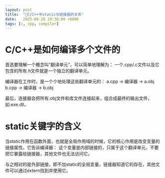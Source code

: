 ```yaml
---
layout: post
title:  "🌱C/C++中static与链接器的关系"
date:   2025-08-20 20:38:00 +0800
tags: [c, cpp, compiler]
---
```


# C/C++是如何编译多个文件的

首选要理解一个概念叫“翻译单元”，可以简单地理解为：
一个.cpp/.c文件以及它包含的所有.h文件就是一个独立的翻译单元。

编译器在工作时，是一个个地处理这些翻译单元的：
a.cpp -> 编译器 -> a.obj
b.cpp -> 编译器 -> b.obj

最后，连接器会把所有.obj文件和库文件连接起来，组合成最终的输出文件，如.exe\.dll。

# static关键字的含义

当static作用在函数外面，也就是全局作用域的时候，它的核心作用是改变变量的链接属性。它告诉编译器：
这个变量是内部链接的，只属于这个翻译单元，不要把它暴露给链接器，其他文件也无法访问它。

与之相对的是外部链接，即不加static的全局变量，链接器知道它的存在，其他文件可以通过extern找到并使用它。
